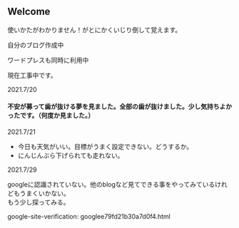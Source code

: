 
## Welcome
<head>
<meta name="google-site-verification" content="tQGwmktjW1w-gKuPF7mYbIZdiE9Bw_KZj8tHcro6qo0" />
</head>

使いかたがわかりません！がとにかくいじり倒して覚えます。

自分のブログ作成中

ワードプレスも同時に利用中

現在工事中です。

2021.7/20
#### 不安が募って歯が抜ける夢を見ました。全部の歯が抜けました。少し気持ちよかったです。（何度か見ました。）

2021.7/21
<ul>
<li>今日も天気がいい。目標がうまく設定できない。どうするか。</li><li>にんじんぶら下げられても走れない。</li>
</ul>

2021.7/29
<p>googleに認識されていない。他のblogなど見てできる事をやってみているけれどもうまくいかない。<br>もう少し探ってみる。</p>

google-site-verification: googlee79fd21b30a7d0f4.html
